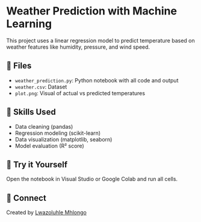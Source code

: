 # Weather Prediction with Machine Learning

This project uses a linear regression model to predict temperature based on weather features like humidity, pressure, and wind speed.

## 📁 Files
- `weather_prediction.py`: Python notebook with all code and output
- `weather.csv`: Dataset
- `plot.png`: Visual of actual vs predicted temperatures

## 🧠 Skills Used
- Data cleaning (pandas)
- Regression modeling (scikit-learn)
- Data visualization (matplotlib, seaborn)
- Model evaluation (R² score)

## 🚀 Try it Yourself
Open the notebook in Visual Studio or Google Colab and run all cells.

## 🔗 Connect
Created by [Lwazoluhle Mhlongo](https://www.linkedin.com/in/lwazoluhle-knowledge-a8b507241/)
